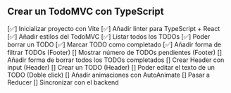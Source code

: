 ## Crear un TodoMVC con TypeScript

 [✅] Inicializar proyecto con Vite
 [✅] Añadir linter para TypeScript + React
 [✅] Añadir estilos del TodoMVC
 [✅] Listar todos los TODOs
 [✅] Poder borrar un TODO
 [✅] Marcar TODO como completado
 [✅] Añadir forma de filtrar TODOs (Footer)
 [] Mostrar número de TODOs pendientes (Footer)
 [] Añadir forma de borrar todos los TODOs completados
 [] Crear Header con input (Header)
 [] Crear un TODO (Header)
 [] Poder editar el texto de un TODO (Doble click)
 [] Añadir animaciones con AutoAnimate
 [] Pasar a Reducer
 [] Sincronizar con el backend